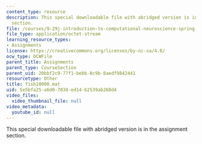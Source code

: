 ```yaml
---
content_type: resource
description: This special downloadable file with abridged version is in the assignment
  section.
file: /courses/9-29j-introduction-to-computational-neuroscience-spring-2004/5e5bfa25a6d07038ed14b2539ab268d4_fish10000.mat
file_type: application/octet-stream
learning_resource_types:
- Assignments
license: https://creativecommons.org/licenses/by-nc-sa/4.0/
ocw_type: OCWFile
parent_title: Assignments
parent_type: CourseSection
parent_uid: 20bbf2c9-77f1-bebb-8c9b-8aedf9842441
resourcetype: Other
title: fish10000.mat
uid: 5e5bfa25-a6d0-7038-ed14-b2539ab268d4
video_files:
  video_thumbnail_file: null
video_metadata:
  youtube_id: null
---
```

This special downloadable file with abridged version is in the assignment section.